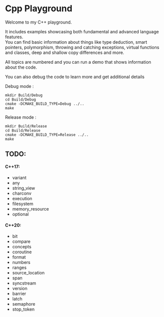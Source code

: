 # Cpp Playground

Welcome to my C++ playground.

It includes examples showcasing both fundamental and advanced language features. <br />
You can find basic information about things like type deduction, smart pointers, polymorphism, throwing and catching exceptions, virtual functions and classes, deep and shallow copy differences and more.

All topics are numbered and you can run a demo that shows information about the code. <br />

You can also debug the code to learn more and get additional details

Debug mode :
```
mkdir Build/Debug 
cd Build/Debug
cmake -DCMAKE_BUILD_TYPE=Debug ../..
make
```

Release mode :
```
mkdir Build/Release
cd Build/Release
cmake -DCMAKE_BUILD_TYPE=Release ../..
make
```


## TODO:

#### C++17:
- variant 
- any
- string_view
- charconv
- execution
- filesystem
- memory_resource
- optional

#### C++20:
- bit
- compare
- concepts
- coroutine
- format
- numbers
- ranges
- source_location
- span
- syncstream
- version
- barrier
- latch
- semaphore
- stop_token 

 


